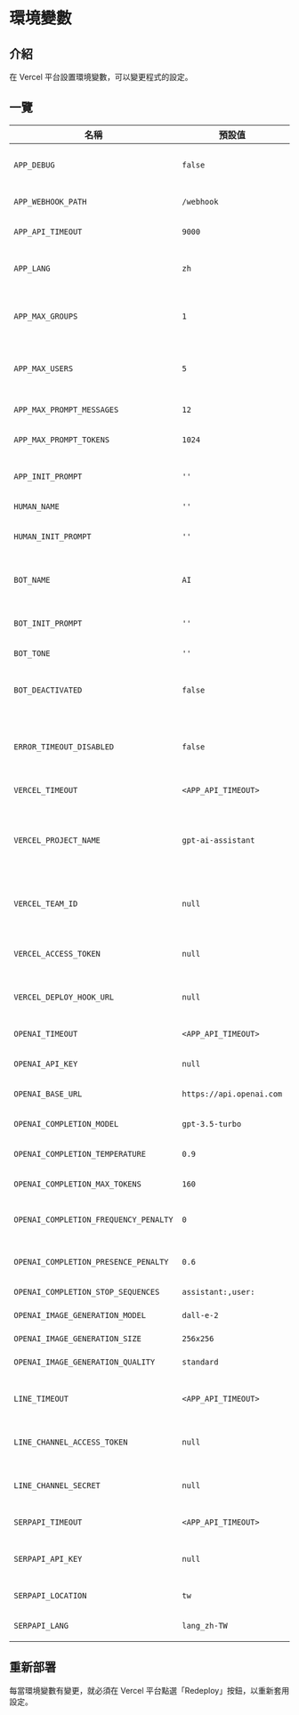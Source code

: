 <script setup>
import { withBase } from '@vuepress/client'
</script>

# 環境變數

## 介紹

在 Vercel 平台設置環境變數，可以變更程式的設定。

## 一覽

名稱 | 預設值 | 說明
--- | --- | ---
`APP_DEBUG` | `false` | 是否在標準輸出印出訊息，值必須為 `true` 或 `false`。
`APP_WEBHOOK_PATH` | `/webhook` | 應用程式的 webhook URL 路徑。
`APP_API_TIMEOUT` | `9000` | 呼叫外部服務 API 的超時時間。
`APP_LANG` | `zh` | 程式的初始語言，值必須為 `zh_TW`、`zh_CN`、`en` 或 `ja`。
`APP_MAX_GROUPS` | `1` | 群組數量上限，必須設置 `VERCEL_ACCESS_TOKEN` 環境變數。
`APP_MAX_USERS` | `5` | 用戶數量上限，必須設置 `VERCEL_ACCESS_TOKEN` 環境變數。
`APP_MAX_PROMPT_MESSAGES` | `12` | 上下文語句的數量上限。
`APP_MAX_PROMPT_TOKENS` | `1024` | 上下文單詞的數量上限。
`APP_INIT_PROMPT` | `''` | 系統的初始提示詞，用來設定使用者或 AI 的人物設定。
`HUMAN_NAME` | `''` | 使用者的名字。
`HUMAN_INIT_PROMPT` | `''` | 使用者的初始提示詞，用來設定使用者或 AI 的人物設定。
`BOT_NAME` | `AI` | AI 的名字。當 AI 自動回覆設為關閉時，可以用來呼叫。
`BOT_INIT_PROMPT` | `''` | AI 的初始提示詞，用來設定使用者或 AI 的人物設定。
`BOT_TONE` | `''` | AI 的回覆語氣。
`BOT_DEACTIVATED` | `false` | 是否在一開始將 AI 自動回覆設為關閉，值必須為 `true` 或 `false`。
`ERROR_TIMEOUT_DISABLED` | `false` | 是否將呼叫外部服務 API 的超時錯誤關閉，值必須為 `true` 或 `false`。
`VERCEL_TIMEOUT` | `<APP_API_TIMEOUT>` | 呼叫 Vercel API 的超時時間。
`VERCEL_PROJECT_NAME` | `gpt-ai-assistant` | Vercel 的專案名稱。當 Vercel 的專案名稱與 GitHub 的專案名稱不一樣時，必須使用此環境變數指定。
`VERCEL_TEAM_ID` | `null` | Vercel 的 <a :href="withBase('/images/vercel-team-id.png')" target="_blank">team ID</a>。使用 Vercel 的 Pro 方案時，必須使用此環境變數指定。
`VERCEL_ACCESS_TOKEN` | `null` | Vercel 的 <a :href="withBase('/images/vercel-access-token.png')" target="_blank">access token</a>，用來實現持久化儲存。
`VERCEL_DEPLOY_HOOK_URL` | `null` | Vercel 的 <a :href="withBase('/images/vercel-deploy-hook-url.png')" target="_blank">deploy hook URL</a>，用來重新部署應用程式。
`OPENAI_TIMEOUT` | `<APP_API_TIMEOUT>` | 呼叫 OpenAI API 的超時時間。
`OPENAI_API_KEY` | `null` | OpenAI 的 <a :href="withBase('/images/openai-api-key.png')" target="_blank">API key</a>，用來實現與 AI 對話。
`OPENAI_BASE_URL` | `https://api.openai.com` | OpenAI 的 API 端點。
`OPENAI_COMPLETION_MODEL` | `gpt-3.5-turbo` | 詳見 [model](https://platform.openai.com/docs/api-reference/chat/create#chat-create-model) 參數說明。
`OPENAI_COMPLETION_TEMPERATURE` | `0.9` | 詳見 [temperature](https://platform.openai.com/docs/api-reference/chat/create#chat-create-temperature) 參數說明。
`OPENAI_COMPLETION_MAX_TOKENS` | `160` | 詳見 [max_tokens](https://platform.openai.com/docs/api-reference/chat/create#chat-create-max_tokens) 參數說明。
`OPENAI_COMPLETION_FREQUENCY_PENALTY` | `0` | 詳見 [frequency_penalty](https://platform.openai.com/docs/api-reference/chat/create#chat-create-frequency_penalty) 參數說明。
`OPENAI_COMPLETION_PRESENCE_PENALTY` | `0.6` | 詳見 [presence_penalty](https://platform.openai.com/docs/api-reference/chat/create#chat-create-presence_penalty) 參數說明。
`OPENAI_COMPLETION_STOP_SEQUENCES` | `assistant:,user:` | 詳見 [stop](https://platform.openai.com/docs/api-reference/chat/create#chat-create-stop) 參數說明。
`OPENAI_IMAGE_GENERATION_MODEL` | `dall-e-2` | 詳見 [model](https://platform.openai.com/docs/api-reference/images/create#images-create-model) 參數說明。
`OPENAI_IMAGE_GENERATION_SIZE` | `256x256` | 詳見 [size](https://platform.openai.com/docs/api-reference/images/create#images-create-size) 參數說明。
`OPENAI_IMAGE_GENERATION_QUALITY` | `standard` | 詳見 [quality](https://platform.openai.com/docs/api-reference/images/create#images-create-quality) 參數說明。
`LINE_TIMEOUT` | `<APP_API_TIMEOUT>` | 呼叫 LINE Messaging API 的超時時間。
`LINE_CHANNEL_ACCESS_TOKEN` | `null` | LINE 的 <a :href="withBase('/images/line-channel-access-token.png')" target="_blank">channel access token</a>，用來傳送訊息。
`LINE_CHANNEL_SECRET` | `null` | LINE 的 <a :href="withBase('/images/line-channel-secret.png')" target="_blank">channel secret</a>，用來驗證訊息來源。
`SERPAPI_TIMEOUT` | `<APP_API_TIMEOUT>` | 呼叫 SerpApi API 的超時時間。
`SERPAPI_API_KEY` | `null` | SerpApi 的 <a :href="withBase('/images/serpapi-api-key.png')" target="_blank">API key</a>，用來查詢 Google 資料。
`SERPAPI_LOCATION` | `tw` | 查詢 Google 資料時，使用的地區。
`SERPAPI_LANG` | `lang_zh-TW` | 查詢 Google 資料時，使用的語言。

## 重新部署

每當環境變數有變更，就必須在 Vercel 平台點選「Redeploy」按鈕，以重新套用設定。

<div align="center">
  <img :src="withBase('/images/vercel-redeploy.png')" width="600"/>
</div>
